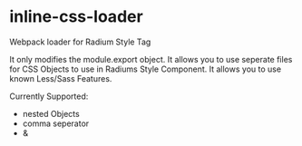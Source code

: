 # inline-css-loader
Webpack loader for Radium Style Tag

It only modifies the module.export object.
It allows you to use seperate files for CSS Objects to use in Radiums Style Component.
It allows you to use known Less/Sass Features.

Currently Supported:
* nested Objects
* comma seperator
* &
